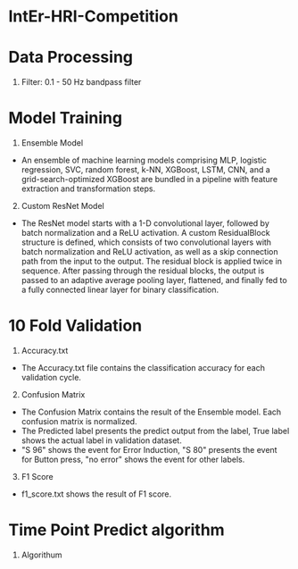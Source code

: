 # IntEr-HRI-Competition

# Data Processing
1. Filter: 0.1 - 50 Hz bandpass filter

# Model Training
1. Ensemble Model
- An ensemble of machine learning models comprising MLP, logistic regression, SVC, random forest, k-NN, XGBoost, LSTM, CNN, and a grid-search-optimized XGBoost are bundled in a pipeline with feature extraction and transformation steps.

2. Custom ResNet Model
- The ResNet model starts with a 1-D convolutional layer, followed by batch normalization and a ReLU activation. A custom ResidualBlock structure is defined, which consists of two convolutional layers with batch normalization and ReLU activation, as well as a skip connection path from the input to the output. The residual block is applied twice in sequence. After passing through the residual blocks, the output is passed to an adaptive average pooling layer, flattened, and finally fed to a fully connected linear layer for binary classification.

# 10 Fold Validation
1. Accuracy.txt
- The Accuracy.txt file contains the classification accuracy for each validation cycle.

2. Confusion Matrix
- The Confusion Matrix contains the result of the Ensemble model. Each confusion matrix is normalized.
- The Predicted label presents the predict output from the label, True label shows the actual label in validation dataset.
- "S 96" shows the event for Error Induction, "S 80" presents the event for Button press, "no error" shows the event for other labels.

3. F1 Score
- f1_score.txt shows the result of F1 score. 

# Time Point Predict algorithm
1. Algorithum

